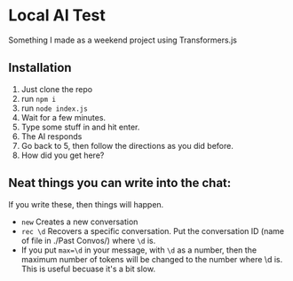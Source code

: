 # Local AI Test
Something I made as a weekend project using Transformers.js

## Installation
1. Just clone the repo 
2. run `npm i`
3. run `node index.js`
4. Wait for a few minutes.
5. Type some stuff in and hit enter. 
6. The AI responds
7. Go back to 5, then follow the directions as you did before.
8. How did you get here? 

## Neat things you can write into the chat:
If you write these, then things will happen.
- `new` Creates a new conversation
- `rec \d` Recovers a specific conversation. Put the conversation ID (name of file in ./Past Convos/) where `\d` is.
- If you put `max=\d` in your message, with `\d` as a number, then the maximum number of tokens will be changed to the number where \d is. This is useful becuase it's a bit slow. 